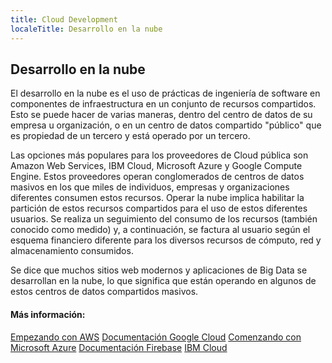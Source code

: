 ```yaml
---
title: Cloud Development
localeTitle: Desarrollo en la nube
---
```

## Desarrollo en la nube

El desarrollo en la nube es el uso de prácticas de ingeniería de software en componentes de infraestructura en un conjunto de recursos compartidos. Esto se puede hacer de varias maneras, dentro del centro de datos de su empresa u organización, o en un centro de datos compartido "público" que es propiedad de un tercero y está operado por un tercero.

Las opciones más populares para los proveedores de Cloud pública son Amazon Web Services, IBM Cloud, Microsoft Azure y Google Compute Engine. Estos proveedores operan conglomerados de centros de datos masivos en los que miles de individuos, empresas y organizaciones diferentes consumen estos recursos. Operar la nube implica habilitar la partición de estos recursos compartidos para el uso de estos diferentes usuarios. Se realiza un seguimiento del consumo de los recursos (también conocido como medido) y, a continuación, se factura al usuario según el esquema financiero diferente para los diversos recursos de cómputo, red y almacenamiento consumidos.

Se dice que muchos sitios web modernos y aplicaciones de Big Data se desarrollan en la nube, lo que significa que están operando en algunos de estos centros de datos compartidos masivos.

#### Más información:

[Empezando con AWS](https://aws.amazon.com/getting-started/) [Documentación Google Cloud](https://cloud.google.com/docs/) [Comenzando con Microsoft Azure](https://docs.microsoft.com/en-us/azure/guides/developer/azure-developer-guide) [Documentación Firebase](https://firebase.google.com/docs/) [IBM Cloud](https://www.ibm.com/cloud/)
